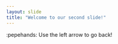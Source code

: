```yaml
---
layout: slide
title: "Welcome to our second slide!"
---
```

:pepehands:
Use the left arrow to go back!
